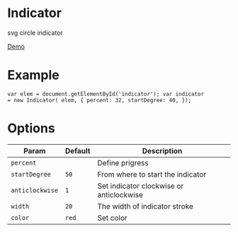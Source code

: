 # Indicator
svg circle indicator

<a href="http://katerinanevel.github.io/Indicator/">Demo</a>

# Example

<code>var elem = document.getElementById('indicator');
      var indicator = new Indicator( elem, {
        percent: 32,
        startDegree: 40,
      });</code>

# Options

<table>
<thead>
<tr>
<th>Param</th>
<th>Default</th>
<th>Description</th>
</tr>
</thead>
<tbody>
<tr>
<td><code>percent</code></td>
<td><code></code></td>
<td>Define prigress</td>
</tr>
<tr>
<td><code>startDegree</code></td>
<td><code>50</code></td>
<td>From where to start the indicator</td>
</tr>
<tr>
<td><code>anticlockwise</code></td>
<td><code>1</code></td>
<td>Set indicator clockwise or anticlockwise</td>
</tr>
<tr>
<td><code>width</code></td>
<td><code>20</code></td>
<td>The width of indicator stroke</td>
</tr>
<tr>
<td><code>color</code></td>
<td><code>red</code></td>
<td>Set color</td>
</tr>
</tbody>
</table>
